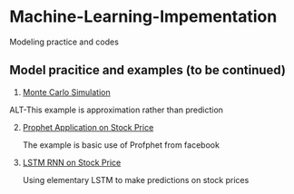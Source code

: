 # Machine-Learning-Impementation
Modeling practice and codes
## Model pracitice and examples (to be continued)
01) [Monte Carlo Simulation](https://github.com/xlyue92/Machine_Learning_Impementation/blob/master/Monte%20Carlo%20on%20S%26P%20500/S%26P500_Price_MC.ipynb)

ALT-This example is approximation rather than prediction

02) [Prophet Application on Stock Price](https://github.com/xlyue92/Machine_Learning_Impementation/blob/master/Prophet%20on%20S%26P%20500/Explore%20usage%20of%20Prophet%20on%20S%26P%20500%20stock%20price%20prediction.ipynb)

       The example is basic use of Profphet from facebook

03) [LSTM RNN on Stock Price](https://github.com/xlyue92/Machine_Learning_Impementation/blob/master/LSTM%20prediction%20on%20near%20future%20of%20S%26P%20500%20stock%20prices/Introductory%20study%20of%20LSTM%20model%20on%20S%26P%20500%20stock%20price.ipynb)
   
       Using elementary LSTM to make predictions on stock prices
